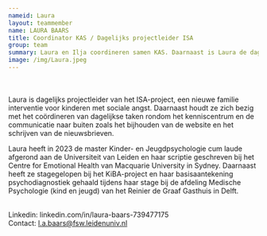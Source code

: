 ```yaml
---
nameid: Laura
layout: teammember
name: LAURA BAARS
title: Coordinator KAS / Dagelijks projectleider ISA
group: team
summary: Laura en Ilja coordineren samen KAS. Daarnaast is Laura de dagelijks projectleider van ISA.
image: /img/Laura.jpeg
---
```




<br>
<br>
Laura is dagelijks projectleider van het ISA-project, een nieuwe familie interventie voor kinderen met sociale angst. Daarnaast houdt ze zich bezig met het coördineren van dagelijkse taken rondom het kenniscentrum en de communicatie naar buiten zoals het bijhouden van de website en het schrijven van de nieuwsbrieven.

Laura heeft in 2023 de master Kinder- en Jeugdpsychologie cum laude afgerond aan de Universiteit van Leiden en haar scriptie geschreven bij het Centre for Emotional Health van Macquarie University in Sydney. Daarnaast heeft ze stagegelopen bij het KiBA-project en haar basisaantekening psychodiagnostiek gehaald tijdens haar stage bij de afdeling Medische Psychologie (kind en jeugd) van het Reinier de Graaf Gasthuis in Delft.
<br>
<br>

Linkedin: linkedin.com/in/laura-baars-739477175
<br>
Contact: l.a.baars@fsw.leidenuniv.nl

